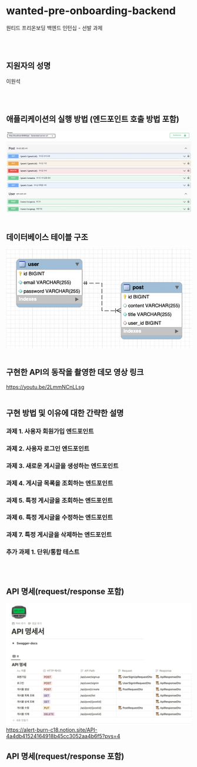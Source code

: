 # wanted-pre-onboarding-backend
원티드 프리온보딩 백엔드 인턴십 - 선발 과제

<br/>
<br/>

## 지원자의 성명
이원석

<br/>
<br/>

## 애플리케이션의 실행 방법 (엔드포인트 호출 방법 포함)
![swagger docs](images/swagger_docs.png)
<br/>
<br/>

## 데이터베이스 테이블 구조
![ERD](images/ERD.png)
<br/>
<br/>

## 구현한 API의 동작을 촬영한 데모 영상 링크
https://youtu.be/2LmmNCnLLsg
<br/>
<br/>

## 구현 방법 및 이유에 대한 간략한 설명
### 과제 1. 사용자 회원가입 엔드포인트
### 과제 2. 사용자 로그인 엔드포인트
### 과제 3. 새로운 게시글을 생성하는 엔드포인트
### 과제 4. 게시글 목록을 조회하는 엔드포인트
### 과제 5. 특정 게시글을 조회하는 엔드포인트
### 과제 6. 특정 게시글을 수정하는 엔드포인트
### 과제 7. 특정 게시글을 삭제하는 엔드포인트
### 추가 과제 1. 단위/통합 테스트

<br/>
<br/>

## API 명세(request/response 포함)
![API](images/API.png)
https://alert-burn-c18.notion.site/API-4a4db41524164918b45cc3052aa4b6f5?pvs=4
<br/>

## API 명세(request/response 포함)

<br/>

